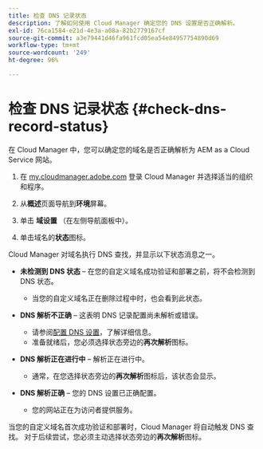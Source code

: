 ```yaml
---
title: 检查 DNS 记录状态
description: 了解如何使用 Cloud Manager 确定您的 DNS 设置是否正确解析。
exl-id: 76ca1584-e21d-4e3a-a08a-82b2779167cf
source-git-commit: a3e79441d46fa961fcd05ea54e84957754890d69
workflow-type: tm+mt
source-wordcount: '249'
ht-degree: 96%

---
```


# 检查 DNS 记录状态 {#check-dns-record-status}

在 Cloud Manager 中，您可以确定您的域名是否正确解析为 AEM as a Cloud Service 网站。

1. 在 [my.cloudmanager.adobe.com](https://my.cloudmanager.adobe.com/) 登录 Cloud Manager 并选择适当的组织和程序。

1. 从&#x200B;**概述**&#x200B;页面导航到&#x200B;**环境**&#x200B;屏幕。

1. 单击 **域设置** （在左侧导航面板中）。

1. 单击域名的&#x200B;**状态**&#x200B;图标。

Cloud Manager 对域名执行 DNS 查找，并显示以下状态消息之一。

* **未检测到 DNS 状态** – 在您的自定义域名成功验证和部署之前，将不会检测到 DNS 状态。

   * 当您的自定义域名正在删除过程中时，也会看到此状态。

* **DNS 解析不正确** – 这表明 DNS 记录配置尚未解析或错误。

   * 请参阅[配置 DNS 设置](/help/implementing/cloud-manager/custom-domain-names/configure-dns-settings.md)，了解详细信息。
   * 准备就绪后，您必须选择状态旁边的&#x200B;**再次解析**&#x200B;图标。

* **DNS 解析正在进行中** – 解析正在进行中。

   * 通常，在您选择状态旁边的&#x200B;**再次解析**&#x200B;图标后，该状态会显示。

* **DNS 解析正确** – 您的 DNS 设置已正确配置。

   * 您的网站正在为访问者提供服务。

当您的自定义域名首次成功验证和部署时，Cloud Manager 将自动触发 DNS 查找。 对于后续尝试，您必须主动选择状态旁边的&#x200B;**再次解析**&#x200B;图标。
